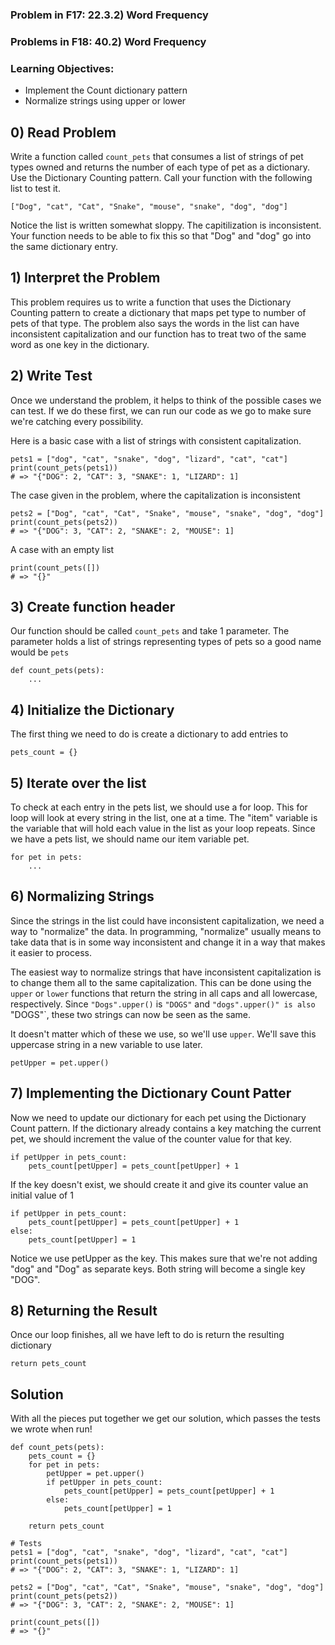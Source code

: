 ### Problem in F17: 22.3.2) Word Frequency
### Problems in F18: 40.2) Word Frequency 

### Learning Objectives:
- Implement the Count dictionary pattern
- Normalize strings using upper or lower

## 0) Read Problem
Write a function called `count_pets` that consumes a list of strings of pet types owned and returns the number of each type of pet as a dictionary. Use the Dictionary Counting pattern. Call your function with the following list to test it. 

	["Dog", "cat", "Cat", "Snake", "mouse", "snake", "dog", "dog"]
Notice the list is written somewhat sloppy. The capitilization is inconsistent. Your function needs to be able to fix this so that "Dog" and "dog" go into the same dictionary entry. 

## 1) Interpret the Problem
This problem requires us to write a function that uses the Dictionary Counting pattern to create a dictionary that maps pet type to number of pets of that type. The problem also says the words in the list can have inconsistent capitalization and our function has to treat two of the same word as one key in the dictionary. 

## 2) Write Test
Once we understand the problem, it helps to think of the possible cases we can test. If we do these first, we can run our code as we go to make sure we're catching every possibility. 

Here is a basic case with a list of strings with consistent capitalization.

	pets1 = ["dog", "cat", "snake", "dog", "lizard", "cat", "cat"]
	print(count_pets(pets1))
	# => "{"DOG": 2, "CAT": 3, "SNAKE": 1, "LIZARD": 1]
The case given in the problem, where the capitalization is inconsistent

	pets2 = ["Dog", "cat", "Cat", "Snake", "mouse", "snake", "dog", "dog"]
	print(count_pets(pets2))
	# => "{"DOG": 3, "CAT": 2, "SNAKE": 2, "MOUSE": 1]
A case with an empty list
	
	print(count_pets([])
	# => "{}"
## 3) Create function header
Our function should be called `count_pets` and take 1 parameter. The parameter holds a list of strings representing types of pets so a good name would be `pets`

	def count_pets(pets): 
		...
		
## 4) Initialize the Dictionary
The first thing we need to do is create a dictionary to add entries to

	pets_count = {}

## 5) Iterate over the list
To check at each entry in the pets list, we should use a for loop. This for loop will look at every string in the list, one at a time. The "item" variable is the variable that will hold each value in the list as your loop repeats. Since we have a pets list, we should name our item variable pet.

	for pet in pets:
		...

## 6) Normalizing Strings
Since the strings in the list could have inconsistent capitalization, we need a way to "normalize" the data. In programming, "normalize" usually means to take data that is in some way inconsistent and change it in a way that makes it easier to process. 

The easiest way to normalize strings that have inconsistent capitalization is to change them all to the same capitalization. This can be done using the `upper` or `lower` functions that return the string in all caps and all lowercase, respectively. Since `"Dogs".upper()` is `"DOGS"` and `"dogs".upper()" is also `"DOGS"`, these two strings can now be seen as the same. 

It doesn't matter which of these we use, so we'll use `upper`. We'll save this uppercase string in a new variable to use later.

	petUpper = pet.upper()	

## 7) Implementing the Dictionary Count Patter
Now we need to update our dictionary for each pet using the Dictionary Count pattern. If the dictionary already contains a key matching the current pet, we should increment the value of the counter value for that key. 

	if petUpper in pets_count:
		pets_count[petUpper] = pets_count[petUpper] + 1
		
If the key doesn't exist, we should create it and give its counter value an initial value of 1

	if petUpper in pets_count:
		pets_count[petUpper] = pets_count[petUpper] + 1
	else: 
		pets_count[petUpper] = 1

Notice we use petUpper as the key. This makes sure that we're not adding "dog" and "Dog" as separate keys. Both string will become a single key "DOG". 

## 8) Returning the Result
Once our loop finishes, all we have left to do is return the resulting dictionary

	return pets_count
	
## Solution
With all the pieces put together we get our solution, which passes the tests we wrote when run! 

	def count_pets(pets): 
		pets_count = {}
		for pet in pets:
			petUpper = pet.upper()
			if petUpper in pets_count:
				pets_count[petUpper] = pets_count[petUpper] + 1 
			else: 
				pets_count[petUpper] = 1
				
		return pets_count
	
	# Tests
	pets1 = ["dog", "cat", "snake", "dog", "lizard", "cat", "cat"]
	print(count_pets(pets1))
	# => "{"DOG": 2, "CAT": 3, "SNAKE": 1, "LIZARD": 1]
	
	pets2 = ["Dog", "cat", "Cat", "Snake", "mouse", "snake", "dog", "dog"]
	print(count_pets(pets2))	
	# => "{"DOG": 3, "CAT": 2, "SNAKE": 2, "MOUSE": 1]
	
	print(count_pets([])
	# => "{}"
